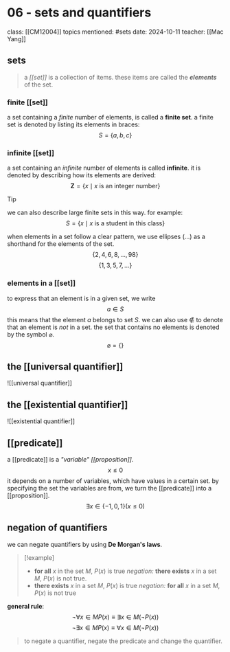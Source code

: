 
# 06 - sets and quantifiers
class: [[CM12004]]
topics mentioned: #sets 
date: 2024-10-11
teacher: [[Mac Yang]]
## sets
> a *[[set]]* is a collection of items. these items are called the ***elements*** of the set.
### finite [[set]]
a set containing a *finite* number of elements, is called a **finite set**.
a finite set is denoted by listing its elements in braces:$$S = \{a,b,c\}$$
### infinite [[set]] 
a set containing an *infinite* number of elements is called **infinite**.
it is denoted by describing how its elements are derived:$$\textbf{Z}=\{x\mid x \text{ is an integer number}\}$$
> [!tip]
> we can also describe large finite sets in this way. for example:
> $$
> S = \{x\mid x \text{ is a student in this class}\}
> $$

when elements in a set follow a clear pattern, we use ellipses ($\ldots$) as a shorthand for the elements of the set.$$\{2,4,6,8,\ldots ,98\}$$$$\{1,3,5,7,\ldots\}$$
### elements in a [[set]] 
to express that an element is in a given set, we write $$a\in S$$this means that the element $a$ belongs to set $S$.
we can also use $\notin$ to denote that an element is *not* in a set.
the set that contains no elements is denoted by the symbol $\varnothing$.$$\varnothing=\{\}$$
## the [[universal quantifier]]
![[universal quantifier]]
## the [[existential quantifier]]
![[existential quantifier]]
## [[predicate]]
a [[predicate]] is a *"variable" [[proposition]]*. $$x\le0$$it depends on a number of variables, which have values in a certain set. by specifying the set the variables are from, we turn the [[predicate]] into a [[proposition]].$$\exists x\in\{-1,0,1\}(x\le0)$$
## negation of quantifiers 
we can negate quantifiers by using **De Morgan's laws**.
> [!example]
> + **for all** $x$ in the set $M$, $P(x)$ is true
> *negation:* **there exists** $x$ in a set $M$, $P(x)$ is not true.
> + **there exists** $x$ in a set $M$, $P(x)$ is true
> *negation:* **for all** $x$ in a set $M$, $P(x)$ is not true

**general rule**:$$\lnot\forall x\in M P(x) \equiv \exists x\in M (\lnot P(x))$$$$\lnot\exists x \in M P(x)\equiv \forall x \in M (\lnot P(x))$$
> to negate a quantifier, negate the predicate and change the quantifier.